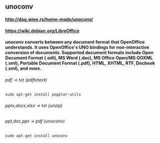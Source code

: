 ## unoconv
#### http://dag.wiee.rs/home-made/unoconv/
#### https://wiki.debian.org/LibreOffice
#### unoconv converts between any document format that OpenOffice understands. It uses OpenOffice's UNO bindings for non-interactive conversion of documents. Supported document formats include Open Document Format (.odt), MS Word (.doc), MS Office Open/MS OOXML (.xml), Portable Document Format (.pdf), HTML, XHTML, RTF, Docbook (.xml), and more.
###### pdf -> txt (pdftotext) 
```
sudo apt-get install poppler-utils
```
###### pptx,docx,xlsx -> txt (unzip) 
###### ppt,doc,ppt -> pdf (unoconv)
```
sudo apt-get install unoconv
```

